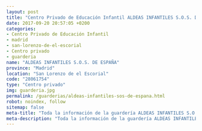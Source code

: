 ```yaml
---
layout: post
title: "Centro Privado de Educación Infantil ALDEAS INFANTILES S.O.S. DE ESPAÑA"
date: 2017-09-20 20:57:05 +0200
categories:
- Centro Privado de Educación Infantil
- madrid
- san-lorenzo-de-el-escorial
- Centro privado
- guarderia
name: "ALDEAS INFANTILES S.O.S. DE ESPAÑA"
province: "Madrid"
location: "San Lorenzo de el Escorial"
code: "28061754"
type: "Centro privado"
img: guarderia.jpg
permalink: /guarderias/aldeas-infantiles-sos-de-espana.html
robot: noindex, follow
sitemap: false
meta-title: "Toda la información de la guardería ALDEAS INFANTILES S.O.S. DE ESPAÑA"
meta-description: "Toda la información de la guardería ALDEAS INFANTILES S.O.S. DE ESPAÑA"
---
```

